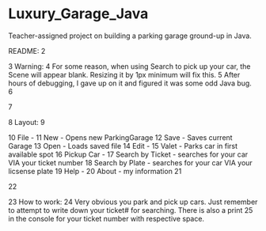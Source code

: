 # Luxury_Garage_Java
Teacher-assigned project on building a parking garage ground-up in Java.

README:
2

3
Warning:
4
For some reason, when using Search to pick up your car, the Scene will appear blank. Resizing it by 1px minimum will fix this.
5
After hours of debugging, I gave up on it and figured it was some odd Java bug.
6

7

8
Layout:
9

10
File -
11
	New - Opens new ParkingGarage
12
	Save - Saves current Garage
13
	Open - Loads saved file
14
Edit -
15
	Valet - Parks car in first available spot
16
	Pickup Car -
17
		Search by Ticket - searches for your car VIA your ticket number
18
		Search by Plate - searches for your car VIA your licsense plate
19
Help -
20
	About - my information
21

22

23
How to work:
24
Very obvious you park and pick up cars. Just remember to attempt to write down your ticket# for searching. There is also a print
25
in the console for your ticket number with respective space.
